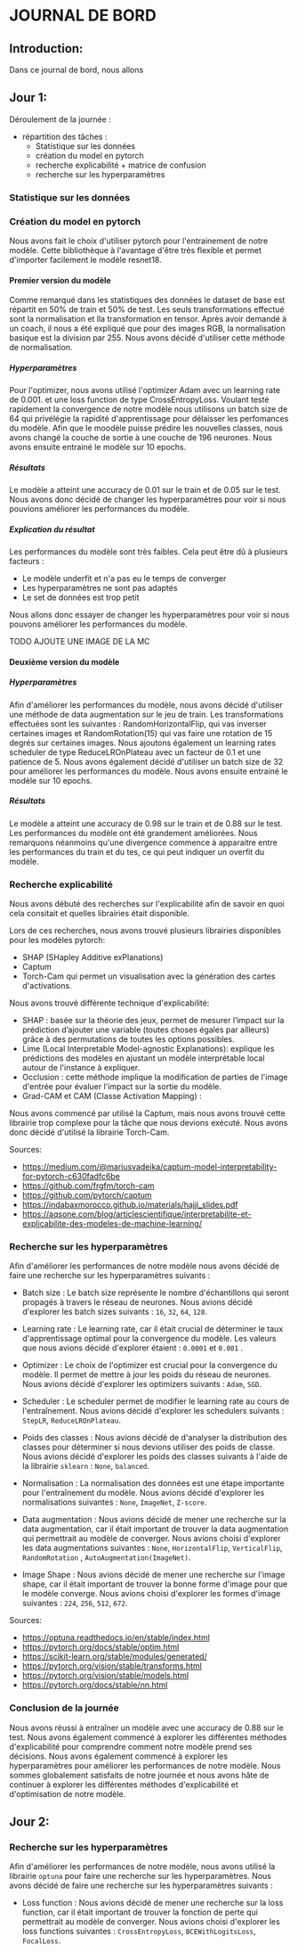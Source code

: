 # JOURNAL DE BORD

## Introduction:
Dans ce journal de bord, nous allons

## Jour 1:
Déroulement de la journée :
  - répartition des tâches :
    - Statistique sur les données
    - création du model en pytorch
    - recherche explicabilité + matrice de confusion
    - recherche sur les hyperparamètres
  
### Statistique sur les données



### Création du model en pytorch
Nous avons fait le choix d'utiliser pytorch pour l'entrainement de notre modèle. Cette bibliothèque à l'avantage d'être très flexible et permet d'importer facilement le modèle resnet18.

#### Premier version du modèle
Comme remarqué dans les statistiques des données le dataset de base est répartit en 50% de train et 50% de test. Les seuls transformations effectué sont la normalisation et lla transformation en tensor. Après avoir demandé à un coach, il nous a été expliqué que pour des images RGB, la normalisation basique est la division par 255. Nous avons décidé d'utiliser cette méthode de normalisation.
##### Hyperparamètres
Pour l'optimizer, nous avons utilisé l'optimizer Adam avec un learning rate de 0.001. et une loss function de type CrossEntropyLoss. Voulant testé rapidement la convergence de notre modèle nous utilisons un batch size de 64 qui privélégie la rapidité d'apprentissage pour délaisser les perfomances du modèle. Afin que le moodèle puisse prédire les nouvelles classes, nous avons changé la couche de sortie à une couche de 196 neurones. Nous avons ensuite entrainé le modèle sur 10 epochs.
##### Résultats
Le modèle a atteint une accuracy de 0.01 sur le train et de 0.05 sur le test. Nous avons donc décidé de changer les hyperparamètres pour voir si nous pouvions améliorer les performances du modèle.
##### Explication du résultat
Les performances du modèle sont très faibles.
Cela peut être dû à plusieurs facteurs :
- Le modèle underfit et n'a pas eu le temps de converger
- Les hyperparamètres ne sont pas adaptés
- Le set de données est trop petit

Nous allons donc essayer de changer les hyperparamètres pour voir si nous pouvons améliorer les performances du modèle.

TODO AJOUTE UNE IMAGE DE LA MC

#### Deuxième version du modèle
##### Hyperparamètres
Afin d'améliorer les performances du modèle, nous avons décidé d'utiliser une méthode de data augmentation sur le jeu de train. Les transformations effectuées sont les suivantes : RandomHorizontalFlip, qui vas inverser certaines images et RandomRotation(15) qui vas faire une rotation de 15 degrés sur certaines images. Nous ajoutons également un learning rates scheduler de type ReduceLROnPlateau avec un facteur de 0.1 et une patience de 5. Nous avons également décidé d'utiliser un batch size de 32 pour améliorer les performances du modèle. Nous avons ensuite entrainé le modèle sur 10 epochs.
##### Résultats
Le modèle a atteint une accuracy de 0.98 sur le train et de 0.88 sur le test. Les performances du modèle ont été grandement améliorées. Nous remarquons néanmoins qu'une divergence commence à apparaitre entre les performances du train et du tes, ce qui peut indiquer un overfit du modèle.
### Recherche explicabilité
Nous avons débuté des recherches sur l'explicabilité afin de savoir en quoi cela consitait et quelles librairies était disponible.

Lors de ces recherches, nous avons trouvé plusieurs librairies disponibles pour les modèles pytorch:
  - SHAP (SHapley Additive exPlanations)
  - Captum
  - Torch-Cam qui permet un visualisation avec la génération des cartes d'activations.

Nous avons trouvé différente technique d'explicabilité:
  - SHAP : basée sur la théorie des jeux, permet de mesurer l’impact sur la prédiction d’ajouter une variable (toutes choses égales par ailleurs) grâce à des permutations de toutes les options possibles.
  - Lime (Local Interpretable Model-agnostic Explanations): explique les prédictions des modèles en ajustant un modèle interprétable local autour de l'instance à expliquer.
  - Occlusion : cette méthode implique la modification de parties de l'image d'entrée pour évaluer l'impact sur la sortie du modèle.
  - Grad-CAM et CAM (Classe Activation Mapping) : 

Nous avons commencé par utilisé la Captum, mais nous avons trouvé cette librairie trop complexe pour la tâche que nous devions exécuté. Nous avons donc décidé d'utilisé la librairie Torch-Cam.

Sources:
 - https://medium.com/@mariusvadeika/captum-model-interpretability-for-pytorch-c630fadfc6be 
 - https://github.com/frgfm/torch-cam
 - https://github.com/pytorch/captum 
 - https://indabaxmorocco.github.io/materials/hajji_slides.pdf
 - https://aqsone.com/blog/articlescientifique/interpretabilite-et-explicabilite-des-modeles-de-machine-learning/ 
 
### Recherche sur les hyperparamètres

Afin d'améliorer les performances de notre modèle nous avons décidé de faire une recherche sur les hyperparamètres suivants :

- Batch size : Le batch size représente le nombre d'échantillons qui seront propagés à travers le réseau de neurones. Nous avions décidé d'explorer les batch sizes suivants : `16`, `32`, `64`, `128`.

- Learning rate : Le learning rate, car il était crucial de déterminer le taux d'apprentissage optimal pour la convergence du modèle. Les valeurs que nous avions décidé d'explorer étaient : `0.0001` et `0.001` .

- Optimizer : Le choix de l'optimizer est crucial pour la convergence du modèle. Il permet de mettre à jour les poids du réseau de neurones. Nous avions décidé d'explorer les optimizers suivants : `Adam`, `SGD`.

- Scheduler : Le scheduler permet de modifier le learning rate au cours de l'entraînement. Nous avions décidé d'explorer les schedulers suivants : `StepLR`, `ReduceLROnPlateau`.

- Poids des classes : Nous avions décidé de d'analyser la distribution des classes pour déterminer si nous devions utiliser des poids de classe. Nous avions décidé d'explorer les poids des classes suivants à l'aide de la librairie `sklearn` : `None`, `balanced`.

- Normalisation : La normalisation des données est une étape importante pour l'entraînement du modèle. Nous avions décidé d'explorer les normalisations suivantes : `None`, `ImageNet`, `Z-score`.

- Data augmentation : Nous avions décidé de mener une recherche sur la data augmentation, car il était important de trouver la data augmentation qui permettrait au modèle de converger. Nous avions choisi d'explorer les data augmentations suivantes : `None`, `HorizontalFlip`, `VerticalFlip`, `RandomRotation` , `AutoAugmentation(ImageNet)`.

- Image Shape : Nous avions décidé de mener une recherche sur l'image shape, car il était important de trouver la bonne forme d'image pour que le modèle converge. Nous avions choisi d'explorer les formes d'image suivantes : `224`, `256`, `512`, `672`.

Sources: 
- https://optuna.readthedocs.io/en/stable/index.html
- https://pytorch.org/docs/stable/optim.html
- https://scikit-learn.org/stable/modules/generated/
- https://pytorch.org/vision/stable/transforms.html
- https://pytorch.org/vision/stable/models.html
- https://pytorch.org/docs/stable/nn.html

### Conclusion de la journée
Nous avons réussi à entraîner un modèle avec une accuracy de 0.88 sur le test. Nous avons également commencé à explorer les différentes méthodes d'explicabilité pour comprendre comment notre modèle prend ses décisions. Nous avons également commencé à explorer les hyperparamètres pour améliorer les performances de notre modèle. Nous sommes globalement satisfaits de notre journée et nous avons hâte de continuer à explorer les différentes méthodes d'explicabilité et d'optimisation de notre modèle.

## Jour 2:

### Recherche sur les hyperparamètres

Afin d'améliorer les performances de notre modèle, nous avons utilisé la librairie `optuna` pour faire une recherche sur les hyperparamètres. Nous avons décidé de faire une recherche sur les hyperparamètres suivants :

 - Loss function : Nous avions décidé de mener une recherche sur la loss function, car il était important de trouver la fonction de perte qui permettrait au modèle de converger. Nous avions choisi d'explorer les loss functions suivantes : `CrossEntropyLoss`, `BCEWithLogitsLoss`, `FocalLoss`.
